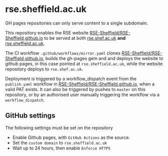 # rse.sheffield.ac.uk

GH pages repositories can only serve content to a single subdomain.

This repository enables the RSE website [RSE-Sheffield/RSE-Sheffield.github.io](https://github.com/RSE-Sheffield/RSE-Sheffield.github.io) to be served at both [rse.shef.ac.uk](https://rse.shef.ac.uk) **and** [rse.sheffield.ac.uk](https://rse.sheffield.ac.uk).

The CI workflow `.github/workflows/mirror.yaml` clones [RSE-Sheffield/RSE-Sheffield.github.io](https://github.com/RSE-Sheffield/RSE-Sheffield.github.io), builds the gh-pages gem and and deploys the website to github pages, in this case pointed at `rse.sheffield.ac.uk`, while the website repository deploys to `rse.shef.ac.uk`.

Deployment is triggered by a workflow_dispatch event from the `publish.yaml` workflow in [RSE-Sheffield/RSE-Sheffield.github.io](https://github.com/RSE-Sheffield/RSE-Sheffield.github.io), when a valid PAT exists.
It can also be triggered by pushes to `master` on this repository, or by an authorised user manually triggering the workflow via a `workflow_dispatch`.

## GitHub settings

The following settings must be set on the repository

+ Enable Github pages, with `GitHub Actions` as the source.
+ Set the `custom domain` to `rse.sheffield.ac.uk`
+ Wait up to 24 hours, then enable `Enforce HTTPS`
